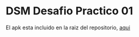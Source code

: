 # DSM Desafio Practico 01

El apk esta incluido en la raiz del repositorio, [aqui](./app-debug.apk)
